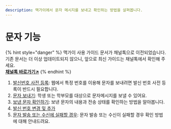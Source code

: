 ```yaml
---
description: 맥가이에서 문자 메시지를 보내고 확인하는 방법을 살펴봅니다.
---
```


# 문자 기능

{% hint style="danger" %}
맥가이 사용 가이드 문서가 채널톡으로 이전되었습니다.\
기존 문서는 더 이상 업데이트되지 않으니, 앞으로 최신 가이드는 채널톡에서 확인해 주세요.\
[**채널톡 바로가기↗**](https://docs.channel.io/macgai-guide/ko/categories/%EB%AC%B8%EC%9E%90-%EA%B8%B0%EB%8A%A5-b23f6fef)
{% endhint %}

1. [발신번호 사전 등록](pre-registration.md): 웹에서 특정 번호를 이용해 문자를 보내려면 발신 번호 사전 등록이 반드시 필요합니다.&#x20;
2. [문자 보내기](send.md): 학생 또는 학부모를 대상으로 문자메시지를 보낼 수 있어요.
3. [보낸 문자 확인하기](result.md): 보낸 문자의 내용과 전송 상태를 확인하는 방법을 알아봅니다.
4. [발신 번호 변경 및 추가](add-no.md)&#x20;
5. [문자 발송 또는 수신에 실패할 경우](fail.md): 문자 발송 또는 수신이 실패할 경우 확인 방법에 대해 안내드려요.
